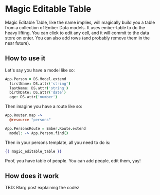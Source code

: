 Magic Editable Table
====================

Magic Editable Table, like the name implies, will magically build you a table from a collection of Ember Data models. It uses ember-table to do the heavy lifting. You can click to edit any cell, and it will commit to the data store on enter. You can also add rows (and probably remove them in the near future).

How to use it
-------------

Let's say you have a model like so:

````coffeescript
App.Person = DS.Model.extend
  firstName: DS.attr('string')
  lastName: DS.attr('string')
  birthDate: DS.attr('date')
  age: DS.attr('number')
````

Then imagine you have a route like so:

````coffeescript
App.Router.map ->
  @resource "persons"

App.PersonsRoute = Ember.Route.extend
  model: -> App.Person.find()
````

Then in your persons template, all you need to do is:

````handlebars
{{ magic_editable_table }}
````

Poof, you have table of people. You can add people, edit them, yay!

How does it work
----------------

TBD: Blarg post explaining the codez

